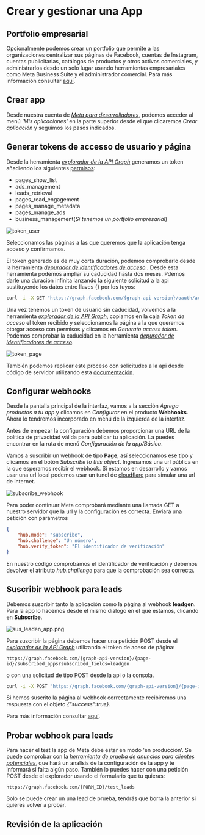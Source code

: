 # Crear y gestionar una App

## Portfolio empresarial
Opcionalmente podemos crear un portfolio que permite a las organizaciones centralizar sus páginas de Facebook, cuentas de Instagram, cuentas publicitarias, catálogos de productos y otros activos comerciales, y administrarlos desde un solo lugar usando herramientas empresariales como Meta Business Suite y el administrador comercial. Para más información consultar [aquí](https://www.facebook.com/business/help/1710077379203657). 


## Crear app
Desde nuestra cuenta de [*Meta para desarrolladores*](https://developers.facebook.com/?locale=es_ES), podemos acceder al menú *'Mis aplicaciones'* en la parte superior desde el que clicaremos *Crear aplicación* y seguimos los pasos indicados.


## Generar tokens de accesso de usuario y página
Desde la herramienta [*explorador de la API Graph*](https://developers.facebook.com/tools/explorer/) generamos un token añadiendo los siguientes [permisos](https://developers.facebook.com/docs/permissions/):
- pages_show_list
- ads_management
- leads_retrieval
- pages_read_engagement
- pages_manage_metadata
- pages_manage_ads
- business_management(*Si tenemos un portfolio empresarial*)

![token_user](./img/token_user.png)

Seleccionamos las páginas a las que queremos que la aplicación tenga acceso y confirmamos.

El token generado es de muy corta duración, podemos comprobarlo desde la herramienta [*depurador de identificadores de acceso*](https://developers.facebook.com/tools/debug/accesstoken/) . Desde esta herramienta podemos ampliar su caducidad hasta dos meses. Pdemos darle una duración infinita lanzando la siguiente solicitud a la api sustituyendo los datos entre llaves {} por los tuyos: 

```sh
curl -i -X GET "https://graph.facebook.com/{graph-api-version}/oauth/access_token?grant_type=fb_exchange_token&client_id={app-id}&client_secret={app-secret}&fb_exchange_token={your-access-token}" 
```

Una vez tenemos un token de usuario sin caducidad, volvemos a la herramienta [*explorador de la API Graph*](https://developers.facebook.com/tools/explorer/), copiamos en la caja *Token de acceso* el token recibido y seleccionamos la página a la que queremos otorgar acceso con permisos y clicamos en *Generate access token*. Podemos comprobar la caducidad en la herramienta [*depurador de identificadores de acceso*](https://developers.facebook.com/tools/debug/accesstoken/).

![token_page](./img/token_page.png)

También podemos replicar este proceso con solicitudes a la api desde código de servidor utilizando esta [documentación](https://developers.facebook.com/docs/facebook-login/guides/access-tokens).


## Configurar webhooks
Desde la pantalla principal de la interfaz, vamos a la sección *Agrega productos a tu app* y clicamos en *Configurar* en el producto **Webhooks**. Ahora lo tendremos incorporado en menú de la izquierda de la interfaz.

Antes de empezar la configuración debemos proporcionar una URL de la política de privacidad válida para publicar tu aplicación. La puedes encontrar en la ruta de menú *Configuración de la app/Básica*.

Vamos a suscribir un webhook de tipo **Page**, así seleccionamos ese tipo y clicamos en el botón *Subscribe to this object*. Ingresamos una url pública en la que esperamos recibir el webhook. Si estamos en desarrollo y vamos usar una url local podemos usar un tunel de [cloudflare](../..//instalacion_portatil/cloudflare.md) para simular una url de internet.

![subscribe_webhook](./img/subscribe_webhook.png)

Para poder continuar Meta comprobará mediante una llamada GET a nuestro servidor que la url y la configuración es correcta. Enviará una petición con parámetros 
```json
{
	"hub.mode": "subscribe",
	"hub.challenge": "Un número",
	"hub.verify_token": "El identificador de verificación"
}
```
En nuestro código comprobamos el identificador de verificación y debemos devolver el atributo *hub.challenge* para que la comprobación sea correcta.

## Suscribir webhook para leads

Debemos suscribir tanto la aplicación como la página al webhook **leadgen**. Para la app lo hacemos desde el mismo dialogo en el que estamos, clicando en **Subscribe**.

![sus_leaden_app.png](./img/sus_leaden_app.png)

Para suscribir la página debemos hacer una petición POST desde el [*explorador de la API Graph*](https://developers.facebook.com/tools/explorer/) utilizando el token de aceso de página:

```
https://graph.facebook.com/{graph-api-version}/{page-id}/subscribed_apps?subscribed_fields=leadgen
```
o con una solicitud de tipo POST desde la api o la consola.

```sh
curl -i -X POST "https://graph.facebook.com/{graph-api-version}/{page-id}/subscribed_apps?subscribed_fields=leadgen&access_token={your-page-access-token}" 
```
Si hemos suscrito la página al webhook correctamente recibiremos una respuesta con el objeto *{"success":true}*.

Para más información consultar [aquí](https://developers.facebook.com/docs/graph-api/webhooks/getting-started/webhooks-for-leadgen/?locale=es_ES). 

## Probar webhook para leads
Para hacer el test la app de Meta debe estar en modo 'en producción'. Se puede comprobar con la [*herramienta de prueba de anuncios para clientes potenciales*](https://developers.facebook.com/tools/lead-ads-testing/), que hará un analísis de la configuración de la app y te informará si falta algún paso. También lo puedes hacer con una petición POST desde el explorador usando el formulario que tu quieras:

```
https://graph.facebook.com/{FORM_ID}/test_leads
```
Solo se puede crear un una lead de prueba, tendrás que borra la anterior si quieres volver a probar.


## Revisión de la aplicación
